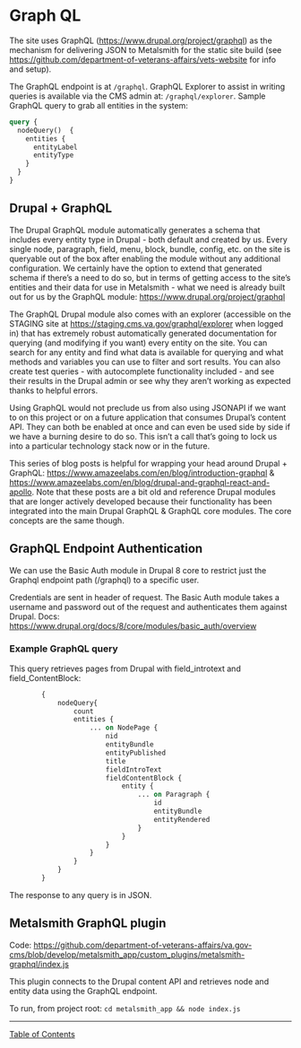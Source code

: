 # Graph QL

The site uses GraphQL (https://www.drupal.org/project/graphql) as the mechanism for delivering JSON to Metalsmith for the static site build (see https://github.com/department-of-veterans-affairs/vets-website for info and setup).

The GraphQL endpoint is at `/graphql`. GraphQL Explorer to assist in writing queries is available via the CMS admin at: `/graphql/explorer`. Sample GraphQL query to grab all entities in the system:

```graphql
query {
  nodeQuery()  {
    entities {
      entityLabel
      entityType
    }
  }
}
```

## Drupal + GraphQL

The Drupal GraphQL module automatically generates a schema that includes every entity type in Drupal - both default and created by us. Every single node, paragraph, field, menu, block, bundle, config, etc. on the site is queryable out of the box after enabling the module without any additional configuration. We certainly have the option to extend that generated schema if there’s a need to do so, but in terms of getting access to the site’s entities and their data for use in Metalsmith - what we need is already built out for us by the GraphQL module: https://www.drupal.org/project/graphql

The GraphQL Drupal module also comes with an explorer (accessible on the STAGING site at https://staging.cms.va.gov/graphql/explorer when logged in) that has extremely robust automatically generated documentation for querying (and modifying if you want) every entity on the site. You can search for any entity and find what data is available for querying and what methods and variables you can use to filter and sort results. You can also create test queries - with autocomplete functionality included - and see their results in the Drupal admin or see why they aren’t working as expected thanks to helpful errors.

Using GraphQL would not preclude us from also using JSONAPI if we want to on this project or on a future application that consumes Drupal’s content API. They can both be enabled at once and can even be used side by side if we have a burning desire to do so. This isn’t a call that’s going to lock us into a particular technology stack now or in the future.

This series of blog posts is helpful for wrapping your head around Drupal + GraphQL: https://www.amazeelabs.com/en/blog/introduction-graphql & https://www.amazeelabs.com/en/blog/drupal-and-graphql-react-and-apollo. Note that these posts are a bit old and reference Drupal modules that are longer actively developed because their functionality has been integrated into the main Drupal GraphQL & GraphQL core modules. The core concepts are the same though.

## GraphQL Endpoint Authentication

We can use the Basic Auth module in Drupal 8 core to restrict just the Graphql endpoint path (/graphql) to a specific user.

Credentials are sent in header of request. The Basic Auth module takes a username and password out of the request and authenticates them against Drupal. Docs: https://www.drupal.org/docs/8/core/modules/basic_auth/overview

### Example GraphQL query

This query retrieves pages from Drupal with field_introtext and field_ContentBlock:
```graphql
        {
            nodeQuery{
                count
                entities {
                    ... on NodePage {
                        nid
                        entityBundle
                        entityPublished
                        title
                        fieldIntroText
                        fieldContentBlock {
                            entity {
                                ... on Paragraph {
                                    id
                                    entityBundle
                                    entityRendered
                                }
                            }
                        }
                    }
                }
            }
        }
```

The response to any query is in JSON.


## Metalsmith GraphQL plugin

Code: https://github.com/department-of-veterans-affairs/va.gov-cms/blob/develop/metalsmith_app/custom_plugins/metalsmith-graphql/index.js

This plugin connects to the Drupal content API and retrieves node and entity data using the GraphQL endpoint.

To run, from project root: `cd metalsmith_app && node index.js`

----

[Table of Contents](../README.md)
